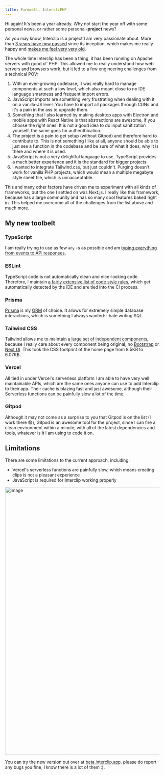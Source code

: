 ```yaml
---
title: Farewell, IntercliPHP
---
```


Hi again! It's been a year already. Why not start the year off with some personal news, or rather some personal-**project** news?

As you may know, Interclip is a project I am very passionate about. More than [3 years have now passed](https://twitter.com/filiptronicek/status/1487539070733541382) since its inception, which makes me really happy and [makes me feel very very old](https://twitter.com/filiptronicek/status/1496581532630364160).

The whole time Interclip has been a thing, it has been running on Apache servers with good ol' PHP. This allowed me to really understand how web servers and browsers work, but it led to a few engineering challenges from a technical POV:
1. With an ever-growing codebase, it was really hard to manage components at such a low level, which also meant close to no IDE language smartness and frequent import errors.
2. JavaScript imports are something very frustrating when dealing with it on a vanilla-JS level. You have to import all packages through CDNs and it's a pain in the ass to upgrade them.
3. Something that I also learned by making desktop apps with Electron and mobile apps with React Native is that abstractions are awesome, if you choose the right ones. It is not a good idea to do input sanitization yourself, the same goes for authenthication.
4. The project is a pain to get setup (without Gitpod) and therefore hard to contribute to. This is not something I like at all, anyone should be able to just see a function in the codebase and be sure of what it does, why it is there and where it is used.
5. JavaScript is not a very delightful language to use. TypeScript provides a much better experience and it is the standard for bigger projects.
6. I wanted to integrate Tailwind.css, but just couldn't. Purging doesn't work for vanilla PHP projects, which would mean a multiple megabyte style sheet file, which is unnacceptable.

This and many other factors have driven me to experiment with all kinds of frameworks, but the one I settled on was Next.js. I really like this framework, because has a large community and has so many cool features baked right in. This helped me overcome all of the challenges from the list above and much more.

## My new toolbelt

### TypeScript

I am really trying to use as few `any` -s as possible and am [typing everything from events to API responses](https://github.com/interclip/next/tree/main/src/typings).

### ESLint

TypeScript code is not automatically clean and nice-looking code. Therefore, I maintain [a fairly extensive list of code style rules](https://github.com/interclip/next/blob/main/.eslintrc.json), which get automatically detected by the IDE and are tied into the CI process.

### Prisma

[Prisma](https://www.prisma.io/) is my [ORM](https://stackoverflow.com/a/1279678/10199319) of choice. It allows for extremely simple database interactions, which is something I always wanted: I hate writing SQL.

### Tailwind CSS

Tailwind allows me to maintain [a large set of independent components](https://github.com/interclip/next/tree/main/src/components), because I really care about every component being original, no [Bootstrap](https://getbootstrap.com/) or [Next UI](https://nextui.org/). This took the CSS footprint of the home page from 8.5KB to 6.07KB.

### Vercel

All tied in under Vercel's serverless platform I am able to have very well maintainable APIs, which are the same ones anyone can use to add Interclip to their app. Their cache is blazing fast and just awesome, although their Serverless functions can be painfully slow a lot of the time.

### Gitpod

Although it may not come as a surprise to you that Gitpod is on the list (I work there 😄), Gitpod is an awesome tool for the project, since I can fire a clean environment within a minute, with all of the latest dependencies and tools, whatever is it I am using to code it on.

## Limitations

There are some limitations to the current approach, including:

- Vercel's serverless functions are painfully slow, which means creating clips is not a pleasant experience
- JavaScript is required for Interclip working properly


<img width="873" alt="image" src="https://user-images.githubusercontent.com/29888641/155744177-bf9ec6aa-10ae-4327-abe2-642b01230952.png">


You can try the new version out over at [beta.interclip.app](https://beta.interclip.app/). please do report any bugs you fine, I know there is a lot of them :).
